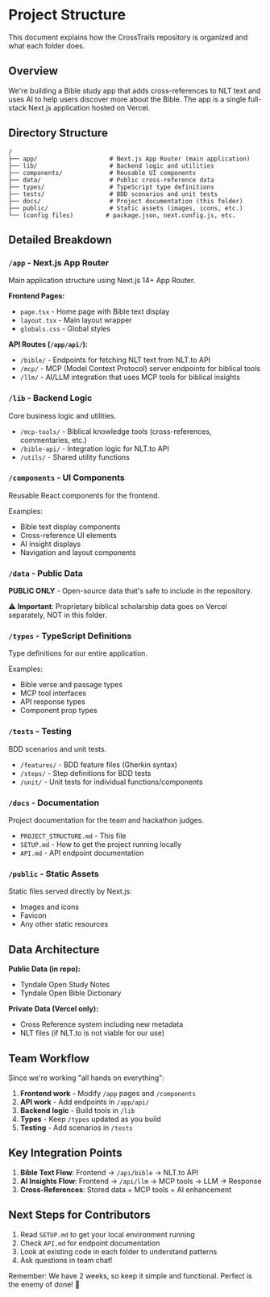 # Project Structure

This document explains how the CrossTrails repository is organized and what each folder does.

## Overview

We're building a Bible study app that adds cross-references to NLT text and uses AI to help users discover more about the Bible. The app is a single full-stack Next.js application hosted on Vercel.

## Directory Structure

```
/
├── app/                    # Next.js App Router (main application)
├── lib/                    # Backend logic and utilities
├── components/             # Reusable UI components
├── data/                   # Public cross-reference data
├── types/                  # TypeScript type definitions
├── tests/                  # BDD scenarios and unit tests
├── docs/                   # Project documentation (this folder)
├── public/                 # Static assets (images, icons, etc.)
└── (config files)         # package.json, next.config.js, etc.
```

## Detailed Breakdown

### `/app` - Next.js App Router
Main application structure using Next.js 14+ App Router.

**Frontend Pages:**
- `page.tsx` - Home page with Bible text display
- `layout.tsx` - Main layout wrapper
- `globals.css` - Global styles

**API Routes (`/app/api/`):**
- `/bible/` - Endpoints for fetching NLT text from NLT.to API
- `/mcp/` - MCP (Model Context Protocol) server endpoints for biblical tools
- `/llm/` - AI/LLM integration that uses MCP tools for biblical insights

### `/lib` - Backend Logic
Core business logic and utilities.

- `/mcp-tools/` - Biblical knowledge tools (cross-references, commentaries, etc.)
- `/bible-api/` - Integration logic for NLT.to API
- `/utils/` - Shared utility functions

### `/components` - UI Components
Reusable React components for the frontend.

Examples:
- Bible text display components
- Cross-reference UI elements  
- AI insight displays
- Navigation and layout components

### `/data` - Public Data
**PUBLIC ONLY** - Open-source data that's safe to include in the repository.

⚠️ **Important**: Proprietary biblical scholarship data goes on Vercel separately, NOT in this folder.

### `/types` - TypeScript Definitions
Type definitions for our entire application.

Examples:
- Bible verse and passage types
- MCP tool interfaces
- API response types
- Component prop types

### `/tests` - Testing
BDD scenarios and unit tests.

- `/features/` - BDD feature files (Gherkin syntax)
- `/steps/` - Step definitions for BDD tests
- `/unit/` - Unit tests for individual functions/components

### `/docs` - Documentation
Project documentation for the team and hackathon judges.

- `PROJECT_STRUCTURE.md` - This file
- `SETUP.md` - How to get the project running locally
- `API.md` - API endpoint documentation

### `/public` - Static Assets
Static files served directly by Next.js:
- Images and icons
- Favicon
- Any other static resources

## Data Architecture

**Public Data (in repo):**
- Tyndale Open Study Notes
- Tyndale Open Bible Dictionary

**Private Data (Vercel only):**
- Cross Reference system including new metadata
- NLT files (if NLT.to is not viable for our use)

## Team Workflow

Since we're working "all hands on everything":

1. **Frontend work** - Modify `/app` pages and `/components`
2. **API work** - Add endpoints in `/app/api/`
3. **Backend logic** - Build tools in `/lib`
4. **Types** - Keep `/types` updated as you build
5. **Testing** - Add scenarios in `/tests`

## Key Integration Points

1. **Bible Text Flow**: Frontend → `/api/bible` → NLT.to API
2. **AI Insights Flow**: Frontend → `/api/llm` → MCP tools → LLM → Response
3. **Cross-References**: Stored data + MCP tools + AI enhancement

## Next Steps for Contributors

1. Read `SETUP.md` to get your local environment running
2. Check `API.md` for endpoint documentation
3. Look at existing code in each folder to understand patterns
4. Ask questions in team chat!

Remember: We have 2 weeks, so keep it simple and functional. Perfect is the enemy of done! 🚀
